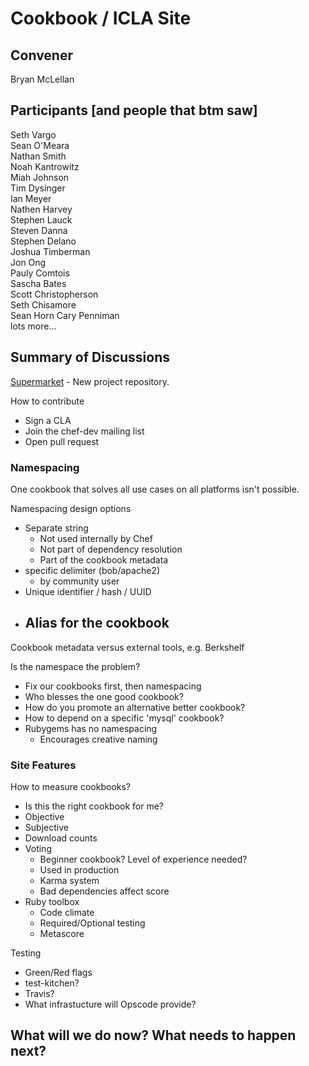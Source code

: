 Cookbook / ICLA Site
=============

## Convener
Bryan McLellan

## Participants [and people that btm saw]
Seth Vargo  
Sean O'Meara  
Nathan Smith  
Noah Kantrowitz  
Miah Johnson  
Tim Dysinger  
Ian Meyer  
Nathen Harvey  
Stephen Lauck  
Steven Danna  
Stephen Delano  
Joshua Timberman  
Jon Ong  
Pauly Comtois  
Sascha Bates  
Scott Christopherson  
Seth Chisamore  
Sean Horn
Cary Penniman  
lots more...  

## Summary of Discussions
[Supermarket](https://github.com/opscode/supermarket) - New project repository.

How to contribute
 - Sign a CLA
 - Join the chef-dev mailing list
 - Open pull request

### Namespacing
One cookbook that solves all use cases on all platforms isn't possible.

Namespacing design options
  - Separate string
    - Not used internally by Chef
    - Not part of dependency resolution
    - Part of the cookbook metadata
  - specific delimiter (bob/apache2)
    - by community user
  - Unique identifier / hash / UUID
  - Alias for the cookbook
    - 

Cookbook metadata versus external tools, e.g. Berkshelf

Is the namespace the problem?
  - Fix our cookbooks first, then namespacing
  - Who blesses the one good cookbook?
  - How do you promote an alternative better cookbook?
  - How to depend on a specific 'mysql' cookbook?
  - Rubygems has no namespacing
    - Encourages creative naming

### Site Features

How to measure cookbooks?
  - Is this the right cookbook for me?
  - Objective
  - Subjective
  - Download counts
  - Voting
    - Beginner cookbook? Level of experience needed?
    - Used in production
    - Karma system
    - Bad dependencies affect score
  - Ruby toolbox
    - Code climate
    - Required/Optional testing
    - Metascore

Testing
  - Green/Red flags
  - test-kitchen?
  - Travis?
  - What infrastucture will Opscode provide?

## What will we do now?  What needs to happen next?
